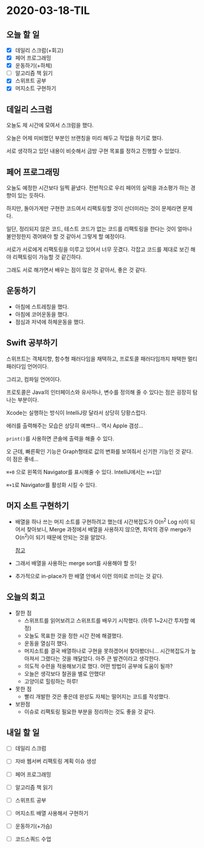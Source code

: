 # 2020-03-18-TIL

## 오늘 할 일

- [x] 데일리 스크럼(+회고)
- [x] 페어 프로그래밍
- [x] 운동하기(+하체)
- [ ] 알고리즘 책 읽기
- [x] 스위프트 공부
- [x] 머지소트 구현하기

## 데일리 스크럼

오늘도 제 시간에 모여서 스크럼을 했다.

오늘은 어제 미비했던 부분인 브랜칭을 미리 해두고 작업을 하기로 했다.

서로 생각하고 있던 내용이 비슷해서 금방 구현 목표를 정하고 진행할 수 있었다.

## 페어 프로그래밍

오늘도 예정한 시간보다 일찍 끝냈다. 전반적으로 우리 페어의 실력을 과소평가 하는 경향이 있는 듯하다.

하지만, 돌아가게만 구현한 코드여서 리팩토링할 것이 산더미라는 것이 문제라면 문제다.

일단, 정리되지 않은 코드, 테스트 코드가 없는 코드를 리팩토링을 한다는 것이 얼마나 불안정한지 겪어봐야 할 것 같아서 그렇게 할 예정이다.

서로가 서로에게 리팩토링을 미루고 있어서 너무 웃겼다. 각잡고 코드를 제대로 보긴 해야 리팩토링이 가능할 것 같긴하다.

그래도 서로 해가면서 배우는 점이 많은 것 같아서, 좋은 것 같다.

## 운동하기

- 아침에 스트레칭을 했다.
- 아침에 코어운동을 했다.
- 점심과 저녁에 하체운동을 했다.

## Swift 공부하기

스위프트는 객체지향, 함수형 패러다임을 채택하고, 프로토콜 패러다임까지 채택한 멀티 패러다임 언어이다.

그리고, 컴파일 언어이다.

프로토콜은 Java의 인터페이스와 유사하나, 변수를 정의해 줄 수 있다는 점은 굉장히 탐나는 부분이다.

Xcode는 실행하는 방식이 IntelliJ랑 달라서 상당히 당황스럽다.

에러를 출력해주는 모습은 상당히 예쁘다... 역시 Apple 갬성...

`print()`를 사용하면 콘솔에 출력을 해줄 수 있다.

오 근데, 빠른확인 기능은 Graph형태로 값의 변화를 보여줘서 신기한 기능인 것 같다. 이 점은 좋네...

`⌘+0` 으로 왼쪽의 Navigator를 표시해줄 수 있다. IntelliJ에서는 `⌘+1`임!

`⌘+1`로 Navigator를 활성화 시킬 수 있다.

## 머지 소트 구현하기

- 배열을 하나 쓰는 머지 소트를 구현하려고 했는데 시간복잡도가 O(n<sup>2</sup> Log n)이 되어서 찾아보니, Merge 과정에서 배열을 사용하지 않으면, 최악의 경우 merge가 O(n<sup>2</sup>)이 되기 때문에 안되는 것을 알았다.

  [참고](https://stackoverflow.com/questions/2571049/how-to-sort-in-place-using-the-merge-sort-algorithm)

- 그래서 배열을 사용하는 merge sort를 사용해야 할 듯!
- 추가적으로 in-place가 한 배열 안에서 이런 의미로 쓰이는 것 같다.

## 오늘의 회고

- 잘한 점
  - 스위프트를 읽어보려고 스위프트를 배우기 시작했다. (하루 1~2시간 투자할 예정)
  - 오늘도 목표한 것을 정한 시간 전에 해결했다.
  - 운동을 열심히 했다.
  - 머지소트를 결국 배열하나로 구현을 못하겠어서 찾아봤더니... 시간복잡도가 높아져서 그랬다는 것을 깨달았다. 아주 큰 발견이라고 생각한다.
  - 의도적 수련을 적용해보기로 했다. 어떤 방법이 공부에 도움이 될까?
  - 오늘은 생각보다 철권을 별로 안했다!
  - 고양이로 힐링하는 하루!
- 못한 점
  - 빨리 개발한 것은 좋은데 완성도 자체는 떨어지는 코드를 작성했다.
- 보완점
  - 이슈로 리팩토링 필요한 부분을 정리하는 것도 좋을 것 같다.

## 내일 할 일

- [ ] 데일리 스크럼
- [ ] 자바 웹서버 리팩토링 계획 이슈 생성
- [ ] 페어 프로그래밍
- [ ] 알고리즘 책 읽기
- [ ] 스위프트 공부
- [ ] 머지소트 배열 사용해서 구현하기
- [ ] 운동하기(+가슴)
- [ ] 코드스쿼드 수업

